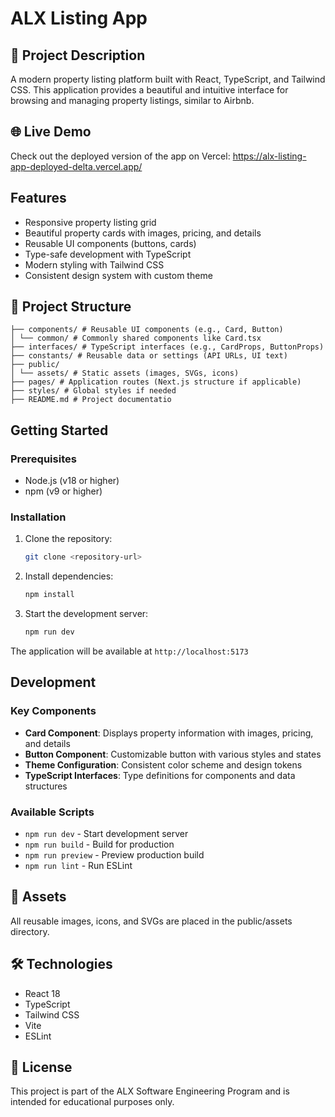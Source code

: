 # ALX Listing App

## 📌 Project Description

A modern property listing platform built with React, TypeScript, and Tailwind CSS. This application provides a beautiful and intuitive interface for browsing and managing property listings, similar to Airbnb.

## 🌐 Live Demo
Check out the deployed version of the app on Vercel: https://alx-listing-app-deployed-delta.vercel.app/

## Features

- Responsive property listing grid
- Beautiful property cards with images, pricing, and details
- Reusable UI components (buttons, cards)
- Type-safe development with TypeScript
- Modern styling with Tailwind CSS
- Consistent design system with custom theme

## 🧱 Project Structure

```
├── components/ # Reusable UI components (e.g., Card, Button)
│ └── common/ # Commonly shared components like Card.tsx
├── interfaces/ # TypeScript interfaces (e.g., CardProps, ButtonProps)
├── constants/ # Reusable data or settings (API URLs, UI text)
├── public/
│ └── assets/ # Static assets (images, SVGs, icons)
├── pages/ # Application routes (Next.js structure if applicable)
├── styles/ # Global styles if needed
├── README.md # Project documentatio

```

## Getting Started

### Prerequisites

- Node.js (v18 or higher)
- npm (v9 or higher)

### Installation

1. Clone the repository:

   ```bash
   git clone <repository-url>
   ```

2. Install dependencies:

   ```bash
   npm install
   ```

3. Start the development server:
   ```bash
   npm run dev
   ```

The application will be available at `http://localhost:5173`

## Development

### Key Components

- **Card Component**: Displays property information with images, pricing, and details
- **Button Component**: Customizable button with various styles and states
- **Theme Configuration**: Consistent color scheme and design tokens
- **TypeScript Interfaces**: Type definitions for components and data structures

### Available Scripts

- `npm run dev` - Start development server
- `npm run build` - Build for production
- `npm run preview` - Preview production build
- `npm run lint` - Run ESLint

## 📂 Assets

All reusable images, icons, and SVGs are placed in the public/assets directory.

## 🛠 Technologies

- React 18
- TypeScript
- Tailwind CSS
- Vite
- ESLint

## 📜 License

This project is part of the ALX Software Engineering Program and is intended for educational purposes only.

